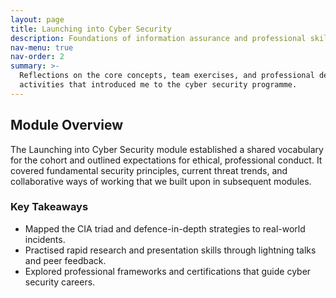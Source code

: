 ```yaml
---
layout: page
title: Launching into Cyber Security
description: Foundations of information assurance and professional skills
nav-menu: true
nav-order: 2
summary: >-
  Reflections on the core concepts, team exercises, and professional development
  activities that introduced me to the cyber security programme.
---
```


<section aria-labelledby="launching-intro" class="prose max-w-none">
  <h2 id="launching-intro">Module Overview</h2>
  <p>
    The Launching into Cyber Security module established a shared vocabulary for
    the cohort and outlined expectations for ethical, professional conduct. It
    covered fundamental security principles, current threat trends, and
    collaborative ways of working that we built upon in subsequent modules.
  </p>

  <h3>Key Takeaways</h3>
  <ul>
    <li>Mapped the CIA triad and defence-in-depth strategies to real-world
    incidents.</li>
    <li>Practised rapid research and presentation skills through lightning talks
    and peer feedback.</li>
    <li>Explored professional frameworks and certifications that guide cyber
    security careers.</li>
  </ul>
</section>

